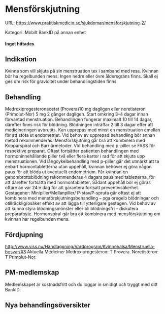 # Mensförskjutning

URL: https://www.praktiskmedicin.se/sjukdomar/mensforskjutning-2/



Kategori: Mobilt BankID på annan enhet

#### Inget hittades

## Indikation

Kvinna som vill skjuta på sin menstruation tex i samband med resa. Kvinnan bör ha regelbunden mens. Ingen nedre eller övre åldersgräns finns. Skall ej ges om risk för graviditet under behandlingstiden finns

## Behandling

Medroxiprogesteronacetat (Provera)10 mg dagligen eller noretisteron (Primolut-Nor) 5 mg 2 gånger dagligen. Start omkring 3–4 dagar innan förväntad menstruation. Behandlingen fungerar maximalt 10 till 14 dagar, därefter finns risk för blödning. Blödningen inträffar 2 till 3 dagar efter att medicineringen avbrutits.
Kan upprepas med minst en menstruation emellan för att stöta ut endometriet. Vid behov av upprepad behandling bör annan metod rekommenderas.
Mensförskjutning går bra att kombinera med Kopparspiral och Barriärmetoder. Vid behandling med p-piller se FASS för respektive preparat. Oftast fortsätter patienten behandlingen med hormoninnehållande piller två eller flera kartor i rad för att skjuta upp menstruationen. Vid långcykelbehandling med p-piller går det utmärkt att ta enbart hormontabletterna utan uppehåll, kvinnan behöver ej göra någon paus för att blöda ut eventuellt endometrium. Får kvinnan en genombrottsblödning rekommenderas 4 dagars paus med tabletterna, för att därefter fortsätta med hormontabletter. Sådant uppehåll bör ej göras oftare än var 24:e dag för att garantera fortsatt preventivsäkerhet.
Gestagener: Minipiller/Mellanpiller/ P-stav/P-spruta går oftast ej att kombinera med mensförskjutningsbehandling – pga oregelb blödningar och otillräcklig/osäker effekt av att lägga till ytterligare gestagen. Vid behov av att kunna styra blödningsmönster eller bli blödningsfri – diskutera preparatbyte. Hormonspiral går bra att kombinera med mensförskjutning om kvinnan har regelbunden mens.

## Fördjupning

http://www.viss.nu/Handlaggning/Vardprogram/Kvinnohalsa/Menstruella-besvar/#3
Aktuella Mediciner
Medroxiprogesteron: T Provera.
Noretisteron: T Primolut-Nor.

## PM-medlemskap

Medlemskapet är kostnadsfritt och du loggar in smidigt och tryggt med ditt BankID.

## Nya behandlingsöversikter

